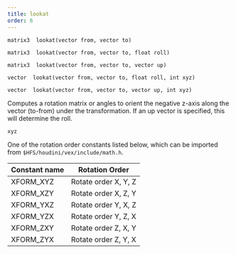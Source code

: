 ```yaml
---
title: lookat
order: 6
---
```

`matrix3  lookat(vector from, vector to)`

`matrix3  lookat(vector from, vector to, float roll)`

`matrix3  lookat(vector from, vector to, vector up)`

`vector  lookat(vector from, vector to, float roll, int xyz)`

`vector  lookat(vector from, vector to, vector up, int xyz)`

Computes a rotation matrix or angles to orient the negative z-axis along the
vector (to-from) under the transformation. If an up vector is specified, this
will determine the roll.

`xyz`

One of the rotation order constants listed below, which can be imported from `$HFS/houdini/vex/include/math.h`.

| Constant name | Rotation Order |
| --- | --- |
| XFORM_XYZ | Rotate order X, Y, Z |
| XFORM_XZY | Rotate order X, Z, Y |
| XFORM_YXZ | Rotate order Y, X, Z |
| XFORM_YZX | Rotate order Y, Z, X |
| XFORM_ZXY | Rotate order Z, X, Y |
| XFORM_ZYX | Rotate order Z, Y, X |
